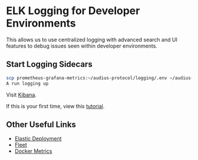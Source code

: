 # ELK Logging for Developer Environments

This allows us to use centralized logging with advanced search and UI features to debug
issues seen within developer environments.

## Start Logging Sidecars

```bash
scp prometheus-grafana-metrics:~/audius-protocol/logging/.env ~/audius-protocol/logging/.env
A run logging up
```

Visit [Kibana](https://audius-1.kb.us-central1.gcp.cloud.es.io:9243/app/discover#/view/34f13000-eed1-11ec-8016-d75b5a9924cc).

If this is your first time, view this [tutorial](https://www.elastic.co/guide/en/kibana/8.2/document-explorer.html).

## Other Useful Links

* [Elastic Deployment](https://cloud.elastic.co/deployments/814a17235d004d12bb315e8d466e32e3)
* [Fleet](https://audius-1.kb.us-central1.gcp.cloud.es.io:9243/app/fleet/agents)
* [Docker Metrics](https://audius-1.kb.us-central1.gcp.cloud.es.io:9243/app/kibana#/dashboard/docker-AV4REOpp5NkDleZmzKkE)
